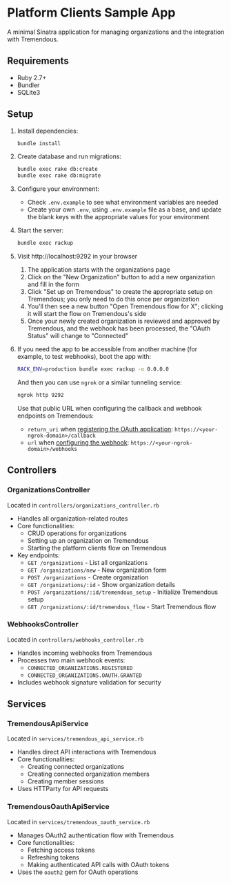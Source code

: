 # Platform Clients Sample App

A minimal Sinatra application for managing organizations and the integration with Tremendous.

## Requirements

- Ruby 2.7+
- Bundler
- SQLite3

## Setup

1. Install dependencies:
   ```bash
   bundle install
   ```

2. Create database and run migrations:
   ```bash
   bundle exec rake db:create
   bundle exec rake db:migrate
   ```

3. Configure your environment:
   - Check `.env.example` to see what environment variables are needed
   - Create your own `.env`, using `.env.example` file as a base, and update the blank keys with the appropriate values for your environment

4. Start the server:
   ```bash
   bundle exec rackup
   ```

5. Visit http://localhost:9292 in your browser
   1. The application starts with the organizations page
   2. Click on the "New Organization" button to add a new organization and fill in the form
   3. Click "Set up on Tremendous" to create the appropriate setup on Tremendous; you only need to do this once per organization
   4. You'll then see a new button "Open Tremendous flow for X"; clicking it will start the flow on Tremendous's side
   5. Once your newly created organization is reviewed and approved by Tremendous, and the webhook has
   been processed, the "OAuth Status" will change to "Connected"

6. If you need the app to be accessible from another machine (for example, to test webhooks), boot the app with:
   ```bash
   RACK_ENV=production bundle exec rackup -o 0.0.0.0
   ```

   And then you can use `ngrok` or a similar tunneling service:
   ```bash
   ngrok http 9292
   ```

   Use that public URL when configuring the callback and webhook endpoints on Tremendous:
   - `return_uri` when [registering the OAuth application](https://developers.tremendous.com/docs/oauth-20#step-1-register-a-developer-app): `https://<your-ngrok-domain>/callback`
   - `url` when [configuring the webhook](https://developers.tremendous.com/reference/create-webhook): `https://<your-ngrok-domain>/webhooks`

## Controllers

### OrganizationsController
Located in `controllers/organizations_controller.rb`
- Handles all organization-related routes
- Core functionalities:
  - CRUD operations for organizations
  - Setting up an organization on Tremendous
  - Starting the platform clients flow on Tremendous
- Key endpoints:
  - `GET /organizations` - List all organizations
  - `GET /organizations/new` - New organization form
  - `POST /organizations` - Create organization
  - `GET /organizations/:id` - Show organization details
  - `POST /organizations/:id/tremendous_setup` - Initialize Tremendous setup
  - `GET /organizations/:id/tremendous_flow` - Start Tremendous flow

### WebhooksController
Located in `controllers/webhooks_controller.rb`
- Handles incoming webhooks from Tremendous
- Processes two main webhook events:
  - `CONNECTED_ORGANIZATIONS.REGISTERED`
  - `CONNECTED_ORGANIZATIONS.OAUTH.GRANTED`
- Includes webhook signature validation for security

## Services

### TremendousApiService
Located in `services/tremendous_api_service.rb`
- Handles direct API interactions with Tremendous
- Core functionalities:
  - Creating connected organizations
  - Creating connected organization members
  - Creating member sessions
- Uses HTTParty for API requests

### TremendousOauthApiService
Located in `services/tremendous_oauth_service.rb`
- Manages OAuth2 authentication flow with Tremendous
- Core functionalities:
  - Fetching access tokens
  - Refreshing tokens
  - Making authenticated API calls with OAuth tokens
- Uses the `oauth2` gem for OAuth operations
